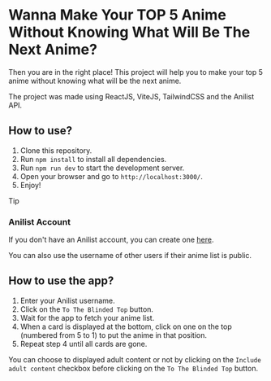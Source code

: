# Wanna Make Your TOP 5 Anime Without Knowing What Will Be The Next Anime?
Then you are in the right place! This project will help you to make your top 5 anime without knowing what will be the next anime.

The project was made using ReactJS, ViteJS, TailwindCSS and the Anilist API.

## How to use?
1. Clone this repository.
2. Run `npm install` to install all dependencies.
3. Run `npm run dev` to start the development server.
4. Open your browser and go to `http://localhost:3000/`.
5. Enjoy!

>[!TIP]
> ### Anilist Account
> If you don't have an Anilist account, you can create one [here](https://anilist.co/).
> 
> You can also use the username of other users if their anime list is public.

## How to use the app?
1. Enter your Anilist username.
2. Click on the `To The Blinded Top` button.
3. Wait for the app to fetch your anime list.
4. When a card is displayed at the bottom, click on one on the top (numbered from 5 to 1) to put the anime in that position.
5. Repeat step 4 until all cards are gone.

You can choose to displayed adult content or not by clicking on the `Include adult content` checkbox before clicking on the `To The Blinded Top` button.